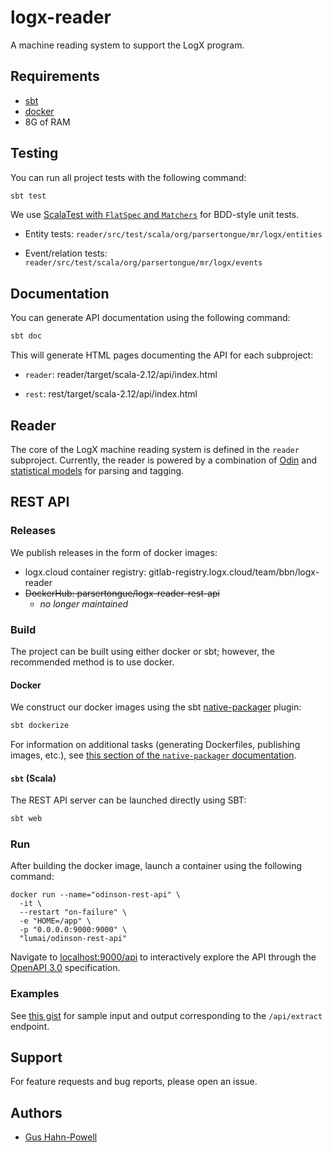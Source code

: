 # logx-reader

A machine reading system to support the LogX program.

## Requirements

- [sbt](https://scala-sbt.org)
- [docker](https://docs.docker.com/get-docker)
- 8G of RAM

## Testing

You can run all project tests with the following command:

```scala
sbt test
```

We use [ScalaTest with `FlatSpec` and `Matchers`](https://www.scalatest.org/user_guide/using_matchers) for BDD-style unit tests.  

- Entity tests: `reader/src/test/scala/org/parsertongue/mr/logx/entities`

- Event/relation tests: `reader/src/test/scala/org/parsertongue/mr/logx/events`



## Documentation

You can generate API documentation using the following command:

```scala
sbt doc
```

This will generate HTML pages documenting the API for each subproject:

- `reader`: reader/target/scala-2.12/api/index.html

- `rest`: rest/target/scala-2.12/api/index.html

## Reader

The core of the LogX machine reading system is defined in the `reader` subproject.  Currently, the reader is powered by a combination of [Odin](https://github.com/clu-ling/odin-tutorial) and [statistical models](http://clulab.github.io/processors/metal) for parsing and tagging.

## REST API

### Releases

We publish releases in the form of docker images:
- logx.cloud container registry: gitlab-registry.logx.cloud/team/bbn/logx-reader
- ~~DockerHub: parsertongue/logx-reader-rest-api~~
  - _no longer maintained_

### Build

The project can be built using either docker or sbt; however, the recommended method is to use docker.

#### Docker

We construct our docker images using the sbt [native-packager](https://www.scala-sbt.org/sbt-native-packager/formats/docker.html) plugin:

```scala
sbt dockerize
```

For information on additional tasks (generating Dockerfiles, publishing images, etc.), see [this section of the `native-packager` documentation](https://www.scala-sbt.org/sbt-native-packager/formats/docker.html#tasks).

#### `sbt` (Scala)

The REST API server can be launched directly using SBT:

```scala
sbt web
```

### Run

After building the docker image, launch a container using the following command:

```docker
docker run --name="odinson-rest-api" \
  -it \
  --restart "on-failure" \
  -e "HOME=/app" \
  -p "0.0.0.0:9000:9000" \
  "lumai/odinson-rest-api"
```

Navigate to [localhost:9000/api](http://localhost:9000/api) to interactively explore the API through the [OpenAPI 3.0](http://spec.openapis.org/oas/v3.0.3) specification.

### Examples

See [this gist](https://gist.github.com/myedibleenso/9241a4c9c71d29f148ef0b8c44602b60) for sample input and output corresponding to the `/api/extract` endpoint.

## Support

For feature requests and bug reports, please open an issue.


## Authors

- [Gus Hahn-Powell](https://parsertongue.org/about)